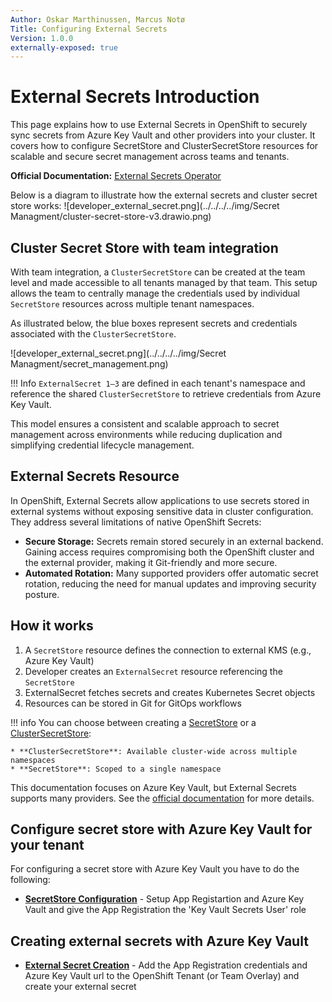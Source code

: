 ```yaml
---
Author: Oskar Marthinussen, Marcus Notø
Title: Configuring External Secrets
Version: 1.0.0
externally-exposed: true
--- 
```


# External Secrets Introduction

This page explains how to use External Secrets in OpenShift to securely sync secrets from Azure Key Vault and other providers into your cluster.
It covers how to configure SecretStore and ClusterSecretStore resources for scalable and secure secret management across teams and tenants.


**Official Documentation:** [External Secrets Operator](https://external-secrets.io/latest/)

Below is a diagram to illustrate how the external secrets and cluster secret store works:
![developer_external_secret.png](../../../../img/Secret Managment/cluster-secret-store-v3.drawio.png)

## Cluster Secret Store with team integration

With team integration, a `ClusterSecretStore` can be created at the team level and made accessible to all tenants managed by that team. This setup allows the team to centrally manage the credentials used by individual `SecretStore` resources across multiple tenant namespaces.

As illustrated below, the blue boxes represent secrets and credentials associated with the `ClusterSecretStore`.

![developer_external_secret.png](../../../../img/Secret Managment/secret_management.png)

!!! Info
    `ExternalSecret 1–3` are defined in each tenant's namespace and reference the shared `ClusterSecretStore` to retrieve credentials from Azure Key Vault. 

This model ensures a consistent and scalable approach to secret management across environments while reducing duplication and simplifying credential lifecycle management.



## External Secrets Resource

In OpenShift, External Secrets allow applications to use secrets stored in external systems without exposing sensitive data in cluster configuration. They address several limitations of native OpenShift Secrets:

* **Secure Storage:** Secrets remain stored securely in an external backend. Gaining access requires compromising both the OpenShift cluster and the external provider, making it Git-friendly and more secure.
* **Automated Rotation:** Many supported providers offer automatic secret rotation, reducing the need for manual updates and improving security posture.

## How it works
1. A `SecretStore` resource defines the connection to external KMS (e.g., Azure Key Vault)
2. Developer creates an `ExternalSecret` resource referencing the `SecretStore`
3. ExternalSecret fetches secrets and creates Kubernetes Secret objects
4. Resources can be stored in Git for GitOps workflows

!!! info
    You can choose between creating a <ins>SecretStore</ins> or a <ins>ClusterSecretStore</ins>:

    * **ClusterSecretStore**: Available cluster-wide across multiple namespaces
    * **SecretStore**: Scoped to a single namespace

This documentation focuses on Azure Key Vault, but External Secrets supports many providers. See the [official documentation](https://external-secrets.io/latest/) for more details.

## Configure secret store with Azure Key Vault for your tenant

For configuring a secret store with Azure Key Vault you have to do the following:

- [**SecretStore Configuration**](configuration-secretstore.md) - Setup App Registartion and Azure Key Vault and give the App Registration the 'Key Vault Secrets User' role

## Creating external secrets with Azure Key Vault

- [**External Secret Creation**](creating-external-secrets.md) - Add the App Registration credentials and Azure Key Vault url to the OpenShift Tenant (or Team Overlay) and create your external secret